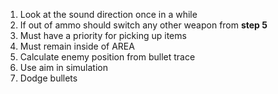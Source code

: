 1. Look at the sound direction once in a while
2. If out of ammo should switch any other weapon from **step 5**
3. Must have a priority for picking up items
4. Must remain inside of AREA
5. Calculate enemy position from bullet trace
6. Use aim in simulation
7. Dodge bullets
